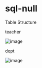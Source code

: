 # sql-null

Table Structure

teacher


![image](https://user-images.githubusercontent.com/90609377/133368039-ab962f5e-4896-491a-8875-238ca3080733.png)

dept


![image](https://user-images.githubusercontent.com/90609377/133368065-af0a1661-1f95-40ad-934a-0ed54d188799.png)
